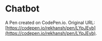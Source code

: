 # Chatbot

A Pen created on CodePen.io. Original URL: [https://codepen.io/rekhansh/pen/LYpJEyb](https://codepen.io/rekhansh/pen/LYpJEyb).


